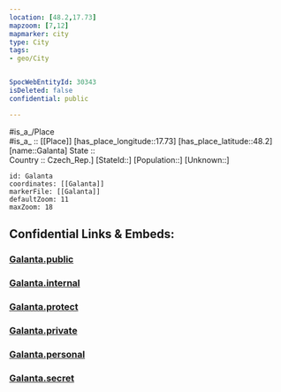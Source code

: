 ```yaml
---
location: [48.2,17.73] 
mapzoom: [7,12] 
mapmarker: city 
type: City
tags:
- geo/City


SpocWebEntityId: 30343
isDeleted: false
confidential: public

---
```

#is_a_/Place  
#is_a_ :: [[Place]] 
[has_place_longitude::17.73] 
[has_place_latitude::48.2] 
[name::Galanta] 
State ::  
Country :: Czech_Rep.] 
[StateId::] 
[Population::] 
[Unknown::] 


```leaflet
id: Galanta
coordinates: [[Galanta]] 
markerFile: [[Galanta]] 
defaultZoom: 11 
maxZoom: 18
```


## Confidential Links & Embeds: 

### [Galanta.public](/_public/\Earth\Continent\Europe\Europe~Central\Slovakia\Regions~Slovakia\Trnavský\CityGalanta.public.md) 

### [Galanta.internal](/_internal/\Earth\Continent\Europe\Europe~Central\Slovakia\Regions~Slovakia\Trnavský\CityGalanta.internal.md) 

### [Galanta.protect](/_protect/\Earth\Continent\Europe\Europe~Central\Slovakia\Regions~Slovakia\Trnavský\CityGalanta.protect.md) 

### [Galanta.private](/_private/\Earth\Continent\Europe\Europe~Central\Slovakia\Regions~Slovakia\Trnavský\CityGalanta.private.md) 

### [Galanta.personal](/_personal/\Earth\Continent\Europe\Europe~Central\Slovakia\Regions~Slovakia\Trnavský\CityGalanta.personal.md) 

### [Galanta.secret](/_secret/\Earth\Continent\Europe\Europe~Central\Slovakia\Regions~Slovakia\Trnavský\CityGalanta.secret.md)

